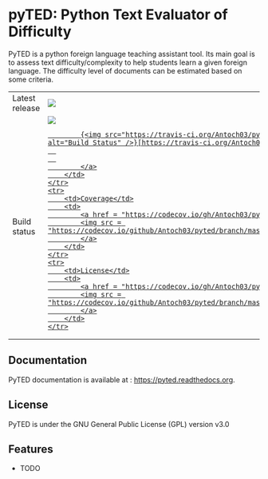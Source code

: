 
pyTED: Python Text Evaluator of Difficulty
==========================================

PyTED is a python foreign language teaching assistant tool. Its main goal is to assess text difficulty/complexity to help students learn a given foreign language. The difficulty level of documents can be estimated based on some criteria. 


<table>
    <tr>
        <td>Latest release</td>
        <td>
            <a href = "https://codecov.io/gh/Antoch03/pyted">
            <img src = "https://codecov.io/github/Antoch03/pyted/branch/master/graph/badge.svg"/>
            </a>
        </td>
    </tr>
    <tr>
        <td>Build status</td>
        <td>
            <a href = "https://travis-ci.org/Antoch03/pyted">
            <img src = "https://img.shields.io/travis/dmlc/xgboost.svg?label=build&logo=travis&branch=master">
                
            {<img src="https://travis-ci.org/Antoch03/pyted.svg?branch=master" alt="Build Status" />}[https://travis-ci.org/Antoch03/pyted]
      
      
            </a>
        </td>
    </tr>
    <tr>
        <td>Coverage</td>
        <td>
            <a href = "https://codecov.io/gh/Antoch03/pyted">
            <img src = "https://codecov.io/github/Antoch03/pyted/branch/master/graph/badge.svg"/>
            </a>
        </td>
    </tr>
    <tr>
        <td>License</td>
        <td>
            <a href = "https://codecov.io/gh/Antoch03/pyted">
            <img src = "https://codecov.io/github/Antoch03/pyted/branch/master/graph/badge.svg"/>
            </a>
        </td>
    </tr>
</table>


Documentation
-------------

PyTED documentation is available at : https://pyted.readthedocs.org. 


License
-------

PyTED is under the GNU General Public License (GPL) version v3.0


Features
--------

* TODO
